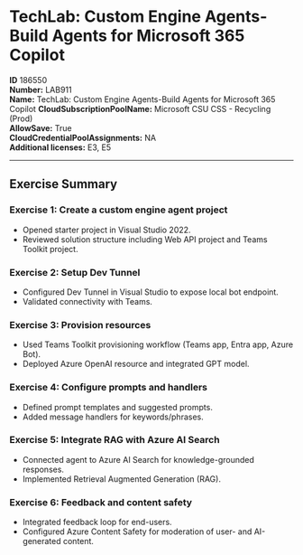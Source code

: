 # TechLab: Custom Engine Agents-Build Agents for Microsoft 365 Copilot

**ID** 186550  
**Number:** LAB911  
**Name:** TechLab: Custom Engine Agents-Build Agents for Microsoft 365 Copilot
**CloudSubscriptionPoolName:** Microsoft CSU CSS - Recycling (Prod)  
**AllowSave:** True  
**CloudCredentialPoolAssignments:** NA  
**Additional licenses:** E3, E5  

---

## Exercise Summary

### Exercise 1: Create a custom engine agent project
- Opened starter project in Visual Studio 2022.  
- Reviewed solution structure including Web API project and Teams Toolkit project.  

### Exercise 2: Setup Dev Tunnel
- Configured Dev Tunnel in Visual Studio to expose local bot endpoint.  
- Validated connectivity with Teams.  

### Exercise 3: Provision resources
- Used Teams Toolkit provisioning workflow (Teams app, Entra app, Azure Bot).  
- Deployed Azure OpenAI resource and integrated GPT model.  

### Exercise 4: Configure prompts and handlers
- Defined prompt templates and suggested prompts.  
- Added message handlers for keywords/phrases.  

### Exercise 5: Integrate RAG with Azure AI Search
- Connected agent to Azure AI Search for knowledge-grounded responses.  
- Implemented Retrieval Augmented Generation (RAG).  

### Exercise 6: Feedback and content safety
- Integrated feedback loop for end-users.  
- Configured Azure Content Safety for moderation of user- and AI-generated content.  
